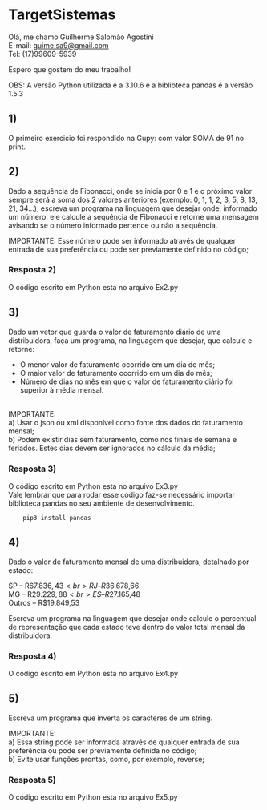# TargetSistemas
Olá, me chamo Guilherme Salomão Agostini <br>
E-mail: guime.sa9@gmail.com <br>
Tel: (17)99609-5939 <br>

Espero que gostem do meu trabalho! <br>

OBS: A versão Python utilizada é a 3.10.6 e a biblioteca pandas é a versão 1.5.3

## 1)

O primeiro exercicio foi respondido na Gupy: com valor SOMA de 91 no print. <br>

## 2)

Dado a sequência de Fibonacci, onde se inicia por 0 e 1 e o próximo valor sempre será a soma dos 2 valores anteriores (exemplo: 0, 1, 1, 2, 3, 5, 8, 13, 21, 34...), escreva um programa na linguagem que desejar onde, informado um número, ele calcule a sequência de Fibonacci e retorne uma mensagem avisando se o número informado pertence ou não a sequência. <br>

IMPORTANTE:
Esse número pode ser informado através de qualquer entrada de sua preferência ou pode ser previamente definido no código;

### Resposta 2)

O código escrito em Python esta no arquivo Ex2.py


## 3)

Dado um vetor que guarda o valor de faturamento diário de uma distribuidora, faça um programa, na linguagem que desejar, que calcule e retorne:
- O menor valor de faturamento ocorrido em um dia do mês;
- O maior valor de faturamento ocorrido em um dia do mês;
- Número de dias no mês em que o valor de faturamento diário foi superior à média mensal.
<br>
IMPORTANTE: <br>
a) Usar o json ou xml disponível como fonte dos dados do faturamento mensal; <br>
b) Podem existir dias sem faturamento, como nos finais de semana e feriados. Estes dias devem ser ignorados no cálculo da média;

### Resposta 3)

O código escrito em Python esta no arquivo Ex3.py <br>
Vale lembrar que para rodar esse código faz-se necessário importar biblioteca pandas no seu ambiente de desenvolvimento.

~~~
    pip3 install pandas
~~~

## 4)

Dado o valor de faturamento mensal de uma distribuidora, detalhado por estado: <br>

SP – R$67.836,43 <br>
RJ – R$36.678,66 <br>
MG – R$29.229,88 <br>
ES – R$27.165,48 <br>
Outros – R$19.849,53 <br>

Escreva um programa na linguagem que desejar onde calcule o percentual de representação que cada estado teve dentro do valor total mensal da distribuidora.
 

### Resposta 4)

O código escrito em Python esta no arquivo Ex4.py <br>

## 5)
Escreva um programa que inverta os caracteres de um string. <br>

IMPORTANTE: <br>
a) Essa string pode ser informada através de qualquer entrada de sua preferência ou pode ser previamente definida no código; <br>
b) Evite usar funções prontas, como, por exemplo, reverse;

### Resposta 5)

O código escrito em Python esta no arquivo Ex5.py <br>



